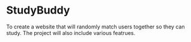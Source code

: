 # StudyBuddy
To create a website that will randomly match users together so they can study.
The project will also include various featrues.
